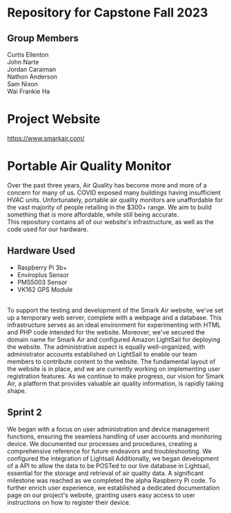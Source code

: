 # Repository for Capstone Fall 2023
## Group Members
Curtis Ellenton <br>
John Narte <br>
Jordan Caraiman <br>
Nathon Anderson <br>
Sam Nixon <br>
Wai Frankie Ha <br>
# Project Website
https://www.smarkair.com/
<br>
# Portable Air Quality Monitor
Over the past three years, Air Quality has become more and more of a concern for many of us. COVID exposed many buildings having insufficient HVAC units. Unfortunately, portable air quality monitors are unaffordable for the vast majority of people retailing in the $300+ range. We aim to build something that is more affordable, while still being accurate. 
<br>
This repository contains all of our website's infrastructure, as well as the code used for our hardware.
<br>
## Hardware Used
- Raspberry Pi 3b+
- Enviroplus Sensor
- PMS5003 Sensor
- VK162 GPS Module
<br>
To support the testing and development of the Smark Air website, we've set up a temporary web server, complete with a webpage and a database. This infrastructure serves as an ideal environment for experimenting with HTML and PHP code intended for the website. Moreover, we've secured the domain name for Smark Air and configured Amazon LightSail for deploying the website. The administrative aspect is equally well-organized, with administrator accounts established on LightSail to enable our team members to contribute content to the website. The fundamental layout of the website is in place, and we are currently working on implementing user registration features. As we continue to make progress, our vision for Smark Air, a platform that provides valuable air quality information, is rapidly taking shape.

## Sprint 2
We began with a focus on user administration and device management functions, ensuring the seamless handling of user accounts and monitoring device. We documented our processes and procedures, creating a comprehensive reference for future endeavors and troubleshooting. We configured the integration of Lightsail Additionally, we began development of a API to allow the data to be POSTed to our live database in Lightsail, essential for the storage and retrieval of air quality data. A significant milestone was reached as we completed the alpha Raspberry Pi code. To further enrich user experience, we established a dedicated documentation page on our project's website, granting users easy access to user instructions on how to register their device. 
